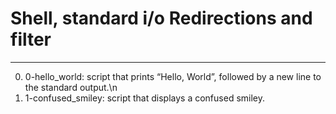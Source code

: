 # Shell, standard i/o Redirections and filter
******
0. 0-hello_world: script that prints “Hello, World”, followed by a new line to the standard output.\n
1. 1-confused_smiley: script that displays a confused smiley.
